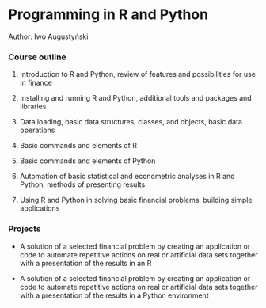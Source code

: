 # Programming in R and Python
Author: Iwo Augustyński

### Course outline

1. Introduction to R and Python, review of features and possibilities for use in finance

2. Installing and running R and Python, additional tools and packages and libraries

3. Data loading, basic data structures, classes, and objects, basic data operations

4. Basic commands and elements of R

5. Basic commands and elements of Python

6. Automation of basic statistical and econometric analyses in R and Python, methods of presenting results

7. Using R and Python in solving basic financial problems, building simple applications

### Projects

- A solution of a selected financial problem by creating an application or code to automate repetitive actions on real or artificial data sets together with a presentation of the results in an R

- A solution of a selected financial problem by creating an application or code to automate repetitive actions on real or artificial data sets together with a presentation of the results in a Python environment
